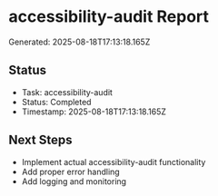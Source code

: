 # accessibility-audit Report

Generated: 2025-08-18T17:13:18.165Z

## Status
- Task: accessibility-audit
- Status: Completed
- Timestamp: 2025-08-18T17:13:18.165Z

## Next Steps
- Implement actual accessibility-audit functionality
- Add proper error handling
- Add logging and monitoring
